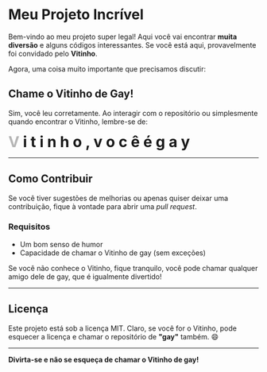 # Meu Projeto Incrível

Bem-vindo ao meu projeto super legal! Aqui você vai encontrar **muita diversão** e alguns códigos interessantes. Se você está aqui, provavelmente foi convidado pelo **Vitinho**. 

Agora, uma coisa muito importante que precisamos discutir:

## **Chame o Vitinho de Gay!**

Sim, você leu corretamente. Ao interagir com o repositório ou simplesmente quando encontrar o Vitinho, lembre-se de:

<div style="font-size: 30px; font-weight: bold;">
  <span style="animation: showLetter 0.5s ease-out forwards 0s;">V</span>
  <span style="animation: showLetter 0.5s ease-out forwards 0.2s;">i</span>
  <span style="animation: showLetter 0.5s ease-out forwards 0.4s;">t</span>
  <span style="animation: showLetter 0.5s ease-out forwards 0.6s;">i</span>
  <span style="animation: showLetter 0.5s ease-out forwards 0.8s;">n</span>
  <span style="animation: showLetter 0.5s ease-out forwards 1s;">h</span>
  <span style="animation: showLetter 0.5s ease-out forwards 1.2s;">o</span>
  <span style="animation: showLetter 0.5s ease-out forwards 1.4s;">, </span>
  <span style="animation: showLetter 0.5s ease-out forwards 1.6s;">v</span>
  <span style="animation: showLetter 0.5s ease-out forwards 1.8s;">o</span>
  <span style="animation: showLetter 0.5s ease-out forwards 2s;">c</span>
  <span style="animation: showLetter 0.5s ease-out forwards 2.2s;">ê</span>
  <span style="animation: showLetter 0.5s ease-out forwards 2.4s;"> </span>
  <span style="animation: showLetter 0.5s ease-out forwards 2.6s;">é</span>
  <span style="animation: showLetter 0.5s ease-out forwards 2.8s;"> </span>
  <span style="animation: showLetter 0.5s ease-out forwards 3s;">g</span>
  <span style="animation: showLetter 0.5s ease-out forwards 3.2s;">a</span>
  <span style="animation: showLetter 0.5s ease-out forwards 3.4s;">y</span>
</div>

<style>
  @keyframes showLetter {
    0% {
      opacity: 0;
      transform: translateY(-20px);
    }
    100% {
      opacity: 1;
      transform: translateY(0);
    }
  }
</style>

---

## Como Contribuir

Se você tiver sugestões de melhorias ou apenas quiser deixar uma contribuição, fique à vontade para abrir uma *pull request*.

### Requisitos

- Um bom senso de humor
- Capacidade de chamar o Vitinho de gay (sem exceções)
  
Se você não conhece o Vitinho, fique tranquilo, você pode chamar qualquer amigo dele de gay, que é igualmente divertido!

---

## Licença

Este projeto está sob a licença MIT. Claro, se você for o Vitinho, pode esquecer a licença e chamar o repositório de **"gay"** também. 😄

---

**Divirta-se e não se esqueça de chamar o Vitinho de gay!**
